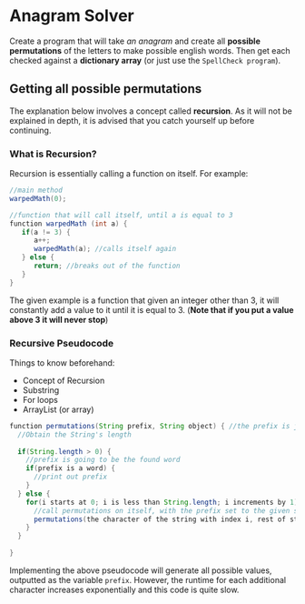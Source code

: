 # Anagram Solver
Create a program that will take *an anagram* and create all **possible permutations** of the letters to make possible english words. Then get each checked against a **dictionary array** (or just use the `SpellCheck program`).

## Getting all possible permutations
The explanation below involves a concept called **recursion**. As it will not be explained in depth, it is advised that you catch yourself up before continuing.

### What is Recursion?
Recursion is essentially calling a function on itself. For example:

```java
//main method
warpedMath(0);

//function that will call itself, until a is equal to 3
function warpedMath (int a) {
   if(a != 3) {
      a++;
      warpedMath(a); //calls itself again
   } else {
      return; //breaks out of the function
   }
}
```

The given example is a function that given an integer other than 3, it will constantly add a value to it until it is equal to 3. (**Note that if you put a value above 3 it will never stop**)

### Recursive Pseudocode
Things to know beforehand:
* Concept of Recursion
* Substring
* For loops
* ArrayList (or array)

```java
function permutations(String prefix, String object) { //the prefix is just the character that is the front of the word
  //Obtain the String's length
  
  if(String.length > 0) {
    //prefix is going to be the found word
    if(prefix is a word) {
      //print out prefix
    }
  } else {
    for(i starts at 0; i is less than String.length; i increments by 1) {
      //call permutations on itself, with the prefix set to the given string's .charAt(i) and the String object being the rest of the String
      permutations(the character of the string with index i, rest of string);
    }
  }
  
}
```

Implementing the above pseudocode will generate all possible values, outputted as the variable `prefix`. However, the runtime for each additional character increases exponentially and this code is quite slow.



